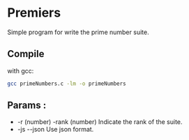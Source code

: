 # Premiers
Simple program for write the prime number suite.

## Compile

with gcc:
```sh
gcc primeNumbers.c -lm -o primeNumbers
```

## Params :
- -r (number)     -rank (number)          Indicate the rank of the suite.
- -js             --json                  Use json format.
